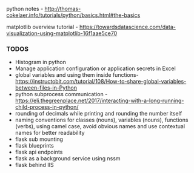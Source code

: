 python notes -  http://thomas-cokelaer.info/tutorials/python/basics.html#the-basics

matplotlib overview tutorial - https://towardsdatascience.com/data-visualization-using-matplotlib-16f1aae5ce70


### TODOS
* Histogram in python
* Manage application configuration or application secrets in Excel  
* global variables and using them inside functions- https://instructobit.com/tutorial/108/How-to-share-global-variables-between-files-in-Python
* python subprocess communication - https://eli.thegreenplace.net/2017/interacting-with-a-long-running-child-process-in-python/
* rounding of decimals while printing and rounding the number itself
* naming conventions for classes (nouns), variables (nouns), functions (verbs), using camel case, avoid obvious names and use contextual names for better readability
* flask sub mounting
* flask blueprints
* flask api endpoints
* flask as a background service using nssm
* flask behind IIS


<!--stackedit_data:
eyJoaXN0b3J5IjpbMTc1MTMzMzE3MywxNzg4OTcxODI0LDU1OD
Y0NzMyOCwtOTIyMTE1NTcsNTAxNTE2ODc0LC0zNjE3MjkzMjMs
MTU4NDgyODAxNiwyMTIzMjMwMTIzLDc2NjE5NTYwNSwxMzQyNj
c3NzYxLC05NTI4MDk1OTgsNDc5NzczMjM1LC02MTM1NTcxOTQs
LTkyNzUzMjQ5MSw3OTU3NjMzMzUsLTY1NjczNzk5NywtMTYzMj
M5MjA4NywtMjI5NjI5NTU3LDE5MjQyNjM5ODgsMTM5MTM5NDA2
MF19
-->
